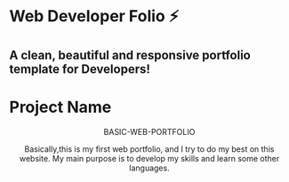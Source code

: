 # Web Developer Folio ⚡️
## A clean, beautiful and responsive portfolio template for Developers!


 # Project Name
<p align="center">BASIC-WEB-PORTFOLIO </p>
<P align="center">Basically,this is my first web portfolio, and I try to do my best on this website. My main purpose is to develop my skills and learn some other languages.</P>
 

